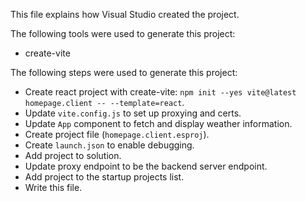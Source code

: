 This file explains how Visual Studio created the project.

The following tools were used to generate this project:
- create-vite

The following steps were used to generate this project:
- Create react project with create-vite: `npm init --yes vite@latest homepage.client -- --template=react`.
- Update `vite.config.js` to set up proxying and certs.
- Update `App` component to fetch and display weather information.
- Create project file (`homepage.client.esproj`).
- Create `launch.json` to enable debugging.
- Add project to solution.
- Update proxy endpoint to be the backend server endpoint.
- Add project to the startup projects list.
- Write this file.
